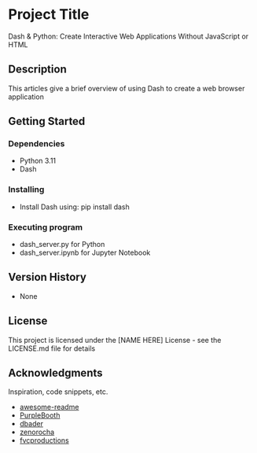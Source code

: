 # Project Title

Dash & Python: Create Interactive Web Applications Without JavaScript or HTML

## Description

This articles give a brief overview of using Dash to create a web browser application

## Getting Started

### Dependencies

* Python 3.11
* Dash

### Installing

* Install Dash using: pip install dash

### Executing program

* dash_server.py for Python
* dash_server.ipynb for Jupyter Notebook

## Version History

* None
## License

This project is licensed under the [NAME HERE] License - see the LICENSE.md file for details

## Acknowledgments

Inspiration, code snippets, etc.
* [awesome-readme](https://github.com/matiassingers/awesome-readme)
* [PurpleBooth](https://gist.github.com/PurpleBooth/109311bb0361f32d87a2)
* [dbader](https://github.com/dbader/readme-template)
* [zenorocha](https://gist.github.com/zenorocha/4526327)
* [fvcproductions](https://gist.github.com/fvcproductions/1bfc2d4aecb01a834b46)
